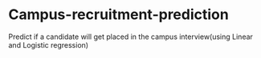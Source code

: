 # Campus-recruitment-prediction
Predict if a candidate will get placed in the campus interview(using Linear  and Logistic regression)
